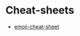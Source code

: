 # Cheat-sheets

* [emoji-cheat-sheet](https://github.com/ikatyang/emoji-cheat-sheet#table-of-contents)
